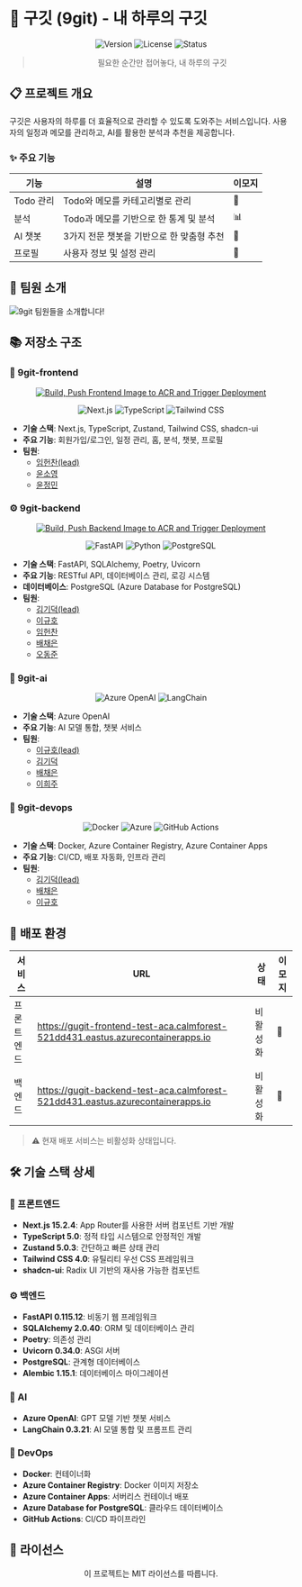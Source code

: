 # 🎯 구깃 (9git) - 내 하루의 구깃

<div align="center">

![Version](https://img.shields.io/badge/version-0.1.0-blue.svg)
![License](https://img.shields.io/badge/license-MIT-green.svg)
![Status](https://img.shields.io/badge/status-Inactive-red.svg)

> 필요한 순간만 접어놓다, 내 하루의 구깃

</div>

## 📋 프로젝트 개요

구깃은 사용자의 하루를 더 효율적으로 관리할 수 있도록 도와주는 서비스입니다. 사용자의 일정과 메모를 관리하고, AI를 활용한 분석과 추천을 제공합니다.

### ✨ 주요 기능

| 기능 | 설명 | 이모지 |
|------|------|--------|
| Todo 관리 | Todo와 메모를 카테고리별로 관리 | 📅 |
| 분석 | Todo과 메모를 기반으로 한 통계 및 분석 | 📊 |
| AI 챗봇 | 3가지 전문 챗봇을 기반으로 한 맞춤형 추천 | 🤖 |
| 프로필 | 사용자 정보 및 설정 관리 | 👤 |

## 👥 팀원 소개

![9git 팀원들을 소개합니다!](https://github.com/user-attachments/assets/a1f5f257-1327-4215-9940-88c606301d87)

## 📚 저장소 구조

### 🎨 9git-frontend

<div align="center">

[![Build, Push Frontend Image to ACR and Trigger Deployment](https://github.com/9git9git/9git-frontend/actions/workflows/upload_docker_image_to_acr.yml/badge.svg)](https://github.com/9git9git/9git-frontend/actions/workflows/upload_docker_image_to_acr.yml)

![Next.js](https://img.shields.io/badge/Next.js-15.2.4-black?logo=next.js)
![TypeScript](https://img.shields.io/badge/TypeScript-5.0-blue?logo=typescript)
![Tailwind CSS](https://img.shields.io/badge/Tailwind_CSS-4.0-38B2AC?logo=tailwind-css)

</div>

- **기술 스택**: Next.js, TypeScript, Zustand, Tailwind CSS, shadcn-ui
- **주요 기능**: 회원가입/로그인, 일정 관리, 홈, 분석, 챗봇, 프로필
- **팀원**: 
  - [임헌찬(lead)](https://github.com/trivialcoding6)
  - [윤소영](https://github.com/Yoonsoyoung02)
  - [윤정민](https://github.com/Kristyn-Yoon)

### ⚙️ 9git-backend

<div align="center">
  
[![Build, Push Backend Image to ACR and Trigger Deployment](https://github.com/9git9git/9git-backend/actions/workflows/upload_docker_image_to_acr.yml/badge.svg)](https://github.com/9git9git/9git-backend/actions/workflows/upload_docker_image_to_acr.yml)

![FastAPI](https://img.shields.io/badge/FastAPI-0.115.12-009688?logo=fastapi)
![Python](https://img.shields.io/badge/Python-3.12-blue?logo=python)
![PostgreSQL](https://img.shields.io/badge/PostgreSQL-15-336791?logo=postgresql)

</div>

- **기술 스택**: FastAPI, SQLAlchemy, Poetry, Uvicorn
- **주요 기능**: RESTful API, 데이터베이스 관리, 로깅 시스템
- **데이터베이스**: PostgreSQL (Azure Database for PostgreSQL)
- **팀원**: 
  - [김기덕(lead)](https://github.com/GideokKim)
  - [이규호](https://github.com/codingorijazz)
  - [임헌찬](https://github.com/trivialcoding6)
  - [배채은](https://github.com/chaeengg)
  - [오동준](https://github.com/Ryan-OH)

### 🤖 9git-ai

<div align="center">

![Azure OpenAI](https://img.shields.io/badge/Azure_OpenAI-GPT4-0078D4?logo=microsoft-azure)
![LangChain](https://img.shields.io/badge/LangChain-0.3.21-red)

</div>

- **기술 스택**: Azure OpenAI
- **주요 기능**: AI 모델 통합, 챗봇 서비스
- **팀원**: 
  - [이규호(lead)](https://github.com/codingorijazz)
  - [김기덕](https://github.com/GideokKim)
  - [배채은](https://github.com/chaeengg)
  - [이희주](https://github.com/heejulee)

### 🚀 9git-devops

<div align="center">

![Docker](https://img.shields.io/badge/Docker-24.0-2496ED?logo=docker)
![Azure](https://img.shields.io/badge/Azure-Container_Apps-0078D4?logo=microsoft-azure)
![GitHub Actions](https://img.shields.io/badge/GitHub_Actions-3.0-2088FF?logo=github-actions)

</div>

- **기술 스택**: Docker, Azure Container Registry, Azure Container Apps
- **주요 기능**: CI/CD, 배포 자동화, 인프라 관리
- **팀원**: 
  - [김기덕(lead)](https://github.com/GideokKim)
  - [배채은](https://github.com/chaeengg)
  - [이규호](https://github.com/codingorijazz)

## 🚀 배포 환경

| 서비스 | URL | 상태 | 이모지 |
|--------|-----|------|--------|
| 프론트엔드 | https://gugit-frontend-test-aca.calmforest-521dd431.eastus.azurecontainerapps.io | 비활성화 | 🔴 |
| 백엔드 | https://gugit-backend-test-aca.calmforest-521dd431.eastus.azurecontainerapps.io | 비활성화 | 🔴 |

> ⚠️ 현재 배포 서비스는 비활성화 상태입니다.

## 🛠️ 기술 스택 상세

### 🎨 프론트엔드

- **Next.js 15.2.4**: App Router를 사용한 서버 컴포넌트 기반 개발
- **TypeScript 5.0**: 정적 타입 시스템으로 안정적인 개발
- **Zustand 5.0.3**: 간단하고 빠른 상태 관리
- **Tailwind CSS 4.0**: 유틸리티 우선 CSS 프레임워크
- **shadcn-ui**: Radix UI 기반의 재사용 가능한 컴포넌트

### ⚙️ 백엔드

- **FastAPI 0.115.12**: 비동기 웹 프레임워크
- **SQLAlchemy 2.0.40**: ORM 및 데이터베이스 관리
- **Poetry**: 의존성 관리
- **Uvicorn 0.34.0**: ASGI 서버
- **PostgreSQL**: 관계형 데이터베이스
- **Alembic 1.15.1**: 데이터베이스 마이그레이션

### 🤖 AI

- **Azure OpenAI**: GPT 모델 기반 챗봇 서비스
- **LangChain 0.3.21**: AI 모델 통합 및 프롬프트 관리

### 🚀 DevOps

- **Docker**: 컨테이너화
- **Azure Container Registry**: Docker 이미지 저장소
- **Azure Container Apps**: 서버리스 컨테이너 배포
- **Azure Database for PostgreSQL**: 클라우드 데이터베이스
- **GitHub Actions**: CI/CD 파이프라인

## 📄 라이선스

<div align="center">

이 프로젝트는 MIT 라이선스를 따릅니다.

</div> 
